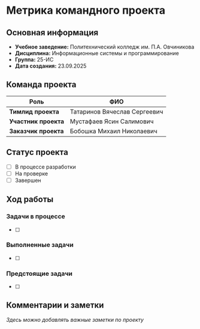 # Метрика командного проекта

## Основная информация
- **Учебное заведение:** Политехнический колледж им. П.А. Овчиникова
- **Дисциплина:** Информационные системы и программирование
- **Группа:** 25-ИС
- **Дата создания:** 23.09.2025

## Команда проекта
| Роль | ФИО |
|------|-----|
| **Тимлид проекта** | Татаринов Вячеслав Сергеевич |
| **Участник проекта** | Мустафаев Ясин Салимович |
| **Заказчик проекта** | Бобошка Михаил Николаевич |

## Статус проекта
- [ ] В процессе разработки
- [ ] На проверке
- [ ] Завершен

## Ход работы
### Задачи в процессе
- [ ] 

### Выполненные задачи
- [ ] 

### Предстоящие задачи
- [ ] 

## Комментарии и заметки
*Здесь можно добавлять важные заметки по проекту*

